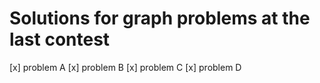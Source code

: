 # Solutions for graph problems at the last contest

[x] problem A
[x] problem B
[x] problem C
[x] problem D